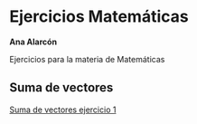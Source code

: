 # Ejercicios Matemáticas
**Ana Alarcón**

Ejercicios para la materia de Matemáticas


## Suma de vectores

[Suma de vectores ejercicio 1](https://www.opinionstage.com/ana-alarcon/suma-de-vectores)
